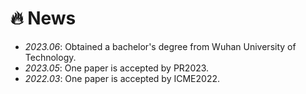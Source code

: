 # 🔥 News
- *2023.06*: Obtained a bachelor's degree from Wuhan University of Technology.
- *2023.05*: One paper is accepted by PR2023.
- *2022.03*: One paper is accepted by ICME2022.